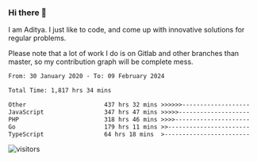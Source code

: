 ### Hi there 👋

I am Aditya. I just like to code, and come up with innovative solutions for regular problems.

Please note that a lot of work I do is on Gitlab and other branches than master, so my contribution graph will be complete mess.

<!--START_SECTION:waka-->

```txt
From: 30 January 2020 - To: 09 February 2024

Total Time: 1,817 hrs 34 mins

Other                      437 hrs 32 mins >>>>>>-------------------   24.07 %
JavaScript                 347 hrs 47 mins >>>>>--------------------   19.13 %
PHP                        318 hrs 46 mins >>>>---------------------   17.54 %
Go                         179 hrs 11 mins >>-----------------------   09.86 %
TypeScript                 64 hrs 18 mins  >------------------------   03.54 %
```

<!--END_SECTION:waka-->

![visitors](https://visitor-badge.glitch.me/badge?page_id=BrainBuzzer.visitor-badge&left_color=green&right_color=red)
